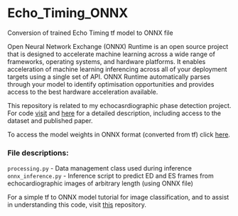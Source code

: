 # Echo_Timing_ONNX
Conversion of trained Echo Timing tf model to ONNX file

Open Neural Network Exchange (ONNX) Runtime is an open source project that is designed to accelerate machine learning across a wide range of frameworks, operating systems, and hardware platforms. It enables acceleration of machine learning inferencing across all of your deployment targets using a single set of API. ONNX Runtime automatically parses through your model to identify optimisation opportunities and provides access to the best hardware acceleration available.

This repository is related to my echocasrdiographic phase detection project. For code [visit](https://github.com/elisabethlane/EchoPhaseDetection) and [here](https://elisabethlane.github.io/projects/phase_detection.html) for a detailed description, including access to the dataset and published paper.

To access the model weights in ONNX format (converted from tf) click [here](https://drive.google.com/file/d/18pOJLL7bzt1_fKhlYOhBBzjbqgnPJVY-/view?usp=sharing).

### File descriptions:

`processing.py` - Data management class used during inference\
`onnx_inference.py` - Inference script to predict ED and ES frames from echocardiographic images of arbitrary length (using ONNX file)

For a simple tf to ONNX model tutorial for image classification, and to assist in understanding this code, visit [this](https://github.com/elisabethlane/ONNX_Conversion) repository.
